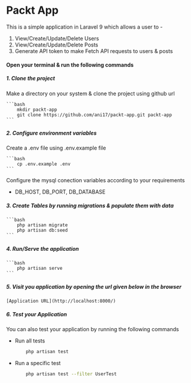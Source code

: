 # Packt App

This is a simple application in Laravel 9 which allows a user to -

1. View/Create/Update/Delete Users
2. View/Create/Update/Delete Posts
3. Generate API token to make Fetch API requests to users & posts

#### Open your terminal & run the following commands

##### 1. Clone the project

Make a directory on your system & clone the project using github url

    ```bash
        mkdir packt-app
        git clone https://github.com/ani17/packt-app.git packt-app
    ```

##### 2. Configure environment variables

Create a .env file using .env.example file

    ```bash
        cp .env.example .env
    ```

Configure the mysql conection variables according to your requirements

-   DB_HOST, DB_PORT, DB_DATABASE

##### 3. Create Tables by running migrations & populate them with data

    ```bash
        php artisan migrate
        php artisan db:seed
    ```

##### 4. Run/Serve the application

    ```bash
        php artisan serve
    ```

##### 5. Visit you application by opening the url given below in the browser

    [Application URL](http://localhost:8000/)

##### 6. Test your Application

You can also test your application by running the following commands

-   Run all tests

    ```bash
        php artisan test
    ```

-   Run a specific test
    ```bash
        php artisan test --filter UserTest
    ```
